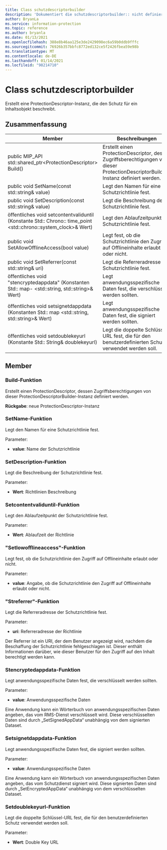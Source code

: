 ```yaml
---
title: Class schutzdescriptorbuilder
description: 'Dokumentiert die schutzdescriptorbuilder:: nicht definierte Klasse des Microsoft Information Protection (MIP) SDK.'
author: BryanLa
ms.service: information-protection
ms.topic: reference
ms.author: bryanla
ms.date: 01/13/2021
ms.openlocfilehash: 388e8b46aa125e3de2429098ec6a59b0ddb9fffc
ms.sourcegitcommit: 76926b357bbfc8772ed132ce5f2426fbea59e98b
ms.translationtype: MT
ms.contentlocale: de-DE
ms.lasthandoff: 01/14/2021
ms.locfileid: "98214710"
---
```

# <a name="class-protectiondescriptorbuilder"></a>Class schutzdescriptorbuilder 
Erstellt eine ProtectionDescriptor-Instanz, die den Schutz für ein Inhaltsobjekt beschreibt.
  
## <a name="summary"></a>Zusammenfassung
 Member                        | Beschreibungen                                
--------------------------------|---------------------------------------------
public MIP_API std::shared_ptr\<ProtectionDescriptor\> Build()  |  Erstellt einen ProtectionDescriptor, dessen Zugriffsberechtigungen von dieser ProtectionDescriptorBuilder-Instanz definiert werden.
public void SetName(const std::string& value)  |  Legt den Namen für eine Schutzrichtlinie fest.
public void SetDescription(const std::string& value)  |  Legt die Beschreibung der Schutzrichtlinie fest.
öffentliches void setcontentvaliduntil (Konstante Std:: Chrono:: time_point \<std::chrono::system_clock\>& Wert)  |  Legt den Ablaufzeitpunkt der Schutzrichtlinie fest.
public void SetAllowOfflineAccess(bool value)  |  Legt fest, ob die Schutzrichtlinie den Zugriff auf Offlineinhalte erlaubt oder nicht.
public void SetReferrer(const std::string& uri)  |  Legt die Referreradresse der Schutzrichtlinie fest.
öffentliches void "stencryptedappdata" (Konstanten Std:: map- \<std::string, std::string\>& Wert)  |  Legt anwendungsspezifische Daten fest, die verschlüsselt werden sollten.
öffentliches void setsignetdappdata (Konstanten Std:: map \<std::string, std::string\>& Wert)  |  Legt anwendungsspezifische Daten fest, die signiert werden sollten.
öffentliches void setdoublekeyurl (Konstante Std:: String& doublekeyurl)  |  Legt die doppelte Schlüssel-URL fest, die für den benutzerdefinierten Schutz verwendet werden soll.
  
## <a name="members"></a>Member
  
### <a name="build-function"></a>Build-Funktion
Erstellt einen ProtectionDescriptor, dessen Zugriffsberechtigungen von dieser ProtectionDescriptorBuilder-Instanz definiert werden.

  
**Rückgabe**: neue ProtectionDescriptor-Instanz
  
### <a name="setname-function"></a>SetName-Funktion
Legt den Namen für eine Schutzrichtlinie fest.

Parameter:  
* **value**: Name der Schutzrichtlinie


  
### <a name="setdescription-function"></a>SetDescription-Funktion
Legt die Beschreibung der Schutzrichtlinie fest.

Parameter:  
* **Wert**: Richtlinien Beschreibung


  
### <a name="setcontentvaliduntil-function"></a>Setcontentvaliduntil-Funktion
Legt den Ablaufzeitpunkt der Schutzrichtlinie fest.

Parameter:  
* **Wert**: Ablaufzeit der Richtlinie


  
### <a name="setallowofflineaccess-function"></a>"Setlowofflineaccess"-Funktion
Legt fest, ob die Schutzrichtlinie den Zugriff auf Offlineinhalte erlaubt oder nicht.

Parameter:  
* **value**: Angabe, ob die Schutzrichtlinie den Zugriff auf Offlineinhalte erlaubt oder nicht.


  
### <a name="setreferrer-function"></a>"Streferrer"-Funktion
Legt die Referreradresse der Schutzrichtlinie fest.

Parameter:  
* **uri**: Referreradresse der Richtlinie


Der Referrer ist ein URI, der dem Benutzer angezeigt wird, nachdem die Beschaffung der Schutzrichtlinie fehlgeschlagen ist. Dieser enthält Informationen darüber, wie dieser Benutzer für den Zugriff auf den Inhalt berechtigt werden kann.
  
### <a name="setencryptedappdata-function"></a>Stencryptedappdata-Funktion
Legt anwendungsspezifische Daten fest, die verschlüsselt werden sollten.

Parameter:  
* **value**: Anwendungsspezifische Daten


Eine Anwendung kann ein Wörterbuch von anwendungsspezifischen Daten angeben, das vom RMS-Dienst verschlüsselt wird. Diese verschlüsselten Daten sind durch „SetSignedAppData“ unabhängig von dem signierten Dataset.
  
### <a name="setsignedappdata-function"></a>Setsignetdappdata-Funktion
Legt anwendungsspezifische Daten fest, die signiert werden sollten.

Parameter:  
* **value**: Anwendungsspezifische Daten


Eine Anwendung kann ein Wörterbuch von anwendungsspezifischen Daten angeben, das vom Schutzdienst signiert wird. Diese signierten Daten sind durch „SetEncryptedAppData“ unabhängig von dem verschlüsselten Dataset.
  
### <a name="setdoublekeyurl-function"></a>Setdoublekeyurl-Funktion
Legt die doppelte Schlüssel-URL fest, die für den benutzerdefinierten Schutz verwendet werden soll.

Parameter:  
* **Wert**: Double Key URL


